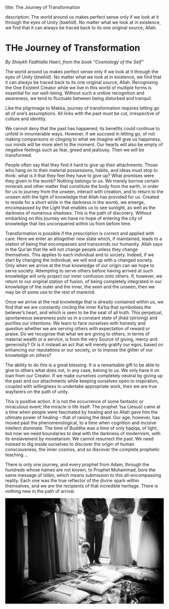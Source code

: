 title: The Journey of Transformation

description: The world around us makes perfect sense only if we look at it through the eyes of Unity (_tawhīd_). No matter what we look at in existence, we find that it can always be traced back to its one original source, Allah.

# THe Journey of Transformation

_By Shaykh Fadhlalla Haeri, from the book “Cosmology of the Self”_

The world around us makes perfect sense only if we look at it through the eyes of Unity (_tawhīd_). No matter what we look at in existence, we find that it can always be traced back to its one original source, Allah. Recognising the One Existent Creator while we live in this world of multiple forms is essential for our well-being. Without such a unitive recognition and awareness, we tend to fluctuate between being disturbed and tranquil.

Like the pilgrimage to Makka, journey of transformation requires letting go all of one’s assumptions. All links with the past must be cut, irrespective of culture and identity.

We cannot deny that the past has happened; its benefits could continue to unfold in innumerable ways. However, if we succeed in letting go, of not making comparisons or clinging to what we imagine will give us happiness, our minds will be more alert to the moment. Our hearts will also be empty of negative feelings such as fear, greed and jealousy. Then we will be transformed.

People often say that they find it hard to give up their attachments. Those who hang on to their material possessions, habits, and ideas must stop to think: what is it that they feel they have to give up? What promises were they given in the womb? Nothing belongs to us. We merely borrow certain minerals and other matter that constitute the body from the earth, in order for us to journey from the unseen, interact with creation, and to return to the unseen with the light of knowledge that Allah has provided for us. Created to reside for a short while in the darkness in the womb, we emerge, encompassed by the Light that enables us to see sunlight, as well as the darkness of numerous shadows. This is the path of discovery. Without embarking on this journey we have no hope of entering the city of knowledge that lies unconquered within us from before time.

Transformation is possible if the prescription is correct and applied with care. Here we enter an altogether new state which, if maintained, leads to a station of being that encompasses and transcends our humanity. Allah says in the Qur’an that He will not change people unless they change themselves. This applies to each individual and to society. Indeed, if we start by changing the individual, we will end up with a changed society. Only when we arrive at the true knowledge of our origin can we hope to serve society. Attempting to serve others before having arrived at such knowledge will only project our inner confusion onto others. If, however, we return to our original station of fusion, of being completely integrated in our knowledge of the outer and the inner, the seen and the unseen, then we may be of some use to the rest of mankind.

Once we arrive at the real knowledge that is already contained within us, we find that we are constantly circling the inner Ka’ba that symbolises the believer’s heart, and which is seen to be the seat of all truth. This perpetual, spontaneous awareness puts us in a constant state of jihād (striving) and purifies our intentions. We learn to face ourselves with honesty and question whether we are serving others with expectation of reward or praise. Do we recognise that what we are giving to others, in terms of material wealth or a service, is from the very Source of giving, mercy and generosity? Or is it instead an act that will merely gratify our egos, based on enhancing our reputations or our society, or to impose the glitter of our knowledge on others?

The ability to do this is a great blessing. It is a remarkable gift to be able to give to others what does not, in any case, belong to us. We only have it on loan from our Creator. If we make ourselves completely neutral by giving up the past and our attachments while keeping ourselves open to inspiration, coupled with willingness to undertake appropriate work, then we are true wayfarers on the path of unity.

This is positive action. It is not the occurrence of some fantastic or miraculous event; the miracle is life itself. The prophet ‘Isa (Jesus) came at a time when people were fascinated by healing and so Allah gave him the ultimate power of healing – that of raising the dead. Our age, however, has moved past the phenomenological, to a time when cognition and incisive intellect dominate. The time of Buddha was a time of only ḥaqīqa, of light, but now we need boundaries to deal with the darkness of modernism, with its enslavement by monetarism. We cannot resurrect the past. We need instead to dig inside ourselves to discover the origin of human consciousness, the inner cosmos, and so discover the complete prophetic teaching …

There is only one journey, and every prophet from Adam, through the hundreds whose names are not known, to Prophet Muhammad, bore the same message of Islām, which means submission to this all-encompassing reality. Each one was the true reflector of the divine spark within themselves, and we are the recipients of that incredible heritage. There is nothing new in the path of arrival.

![Arrival](./img/arrival.jpg)

